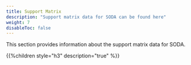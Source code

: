 ```yaml
---
title: Support Matrix
description: "Support matrix data for SODA can be found here"
weight: 7
disableToc: false
---
```


This section provides information about the support matrix data for SODA. 
 

{{%children style="h3" description="true" %}}